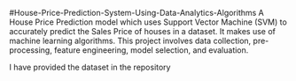 #House-Price-Prediction-System-Using-Data-Analytics-Algorithms
A House Price Prediction model which uses Support Vector Machine (SVM) to accurately predict the Sales Price of houses in a dataset. It makes use of machine learning algorithms.  This project involves data collection, pre-processing, feature engineering, model selection, and evaluation.

I have provided the dataset in the repository 